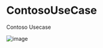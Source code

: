 # ContosoUseCase
Contoso Usecase


![image](https://github.com/user-attachments/assets/13d4add2-0bcc-4245-b28c-3ea14882ac2b)
